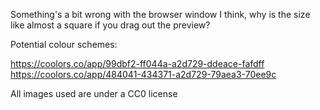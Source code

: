 Something's a bit wrong with the browser window I think, why is the size like almost a square if you drag out the preview?

Potential colour schemes:

https://coolors.co/app/99dbf2-ff044a-a2d729-ddeace-fafdff
https://coolors.co/app/484041-434371-a2d729-79aea3-70ee9c

All images used are under a CC0 license
